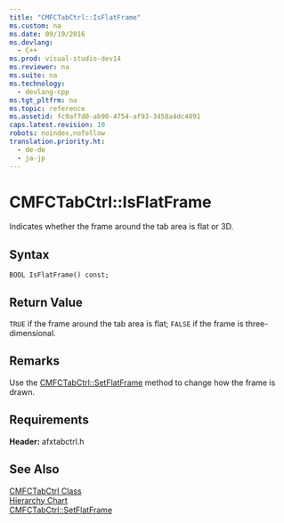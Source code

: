 ```yaml
---
title: "CMFCTabCtrl::IsFlatFrame"
ms.custom: na
ms.date: 09/19/2016
ms.devlang: 
  - C++
ms.prod: visual-studio-dev14
ms.reviewer: na
ms.suite: na
ms.technology: 
  - devlang-cpp
ms.tgt_pltfrm: na
ms.topic: reference
ms.assetid: fc9af7d0-ab90-4754-af93-3458a4dc4891
caps.latest.revision: 10
robots: noindex,nofollow
translation.priority.ht: 
  - de-de
  - ja-jp
---
```

# CMFCTabCtrl::IsFlatFrame
Indicates whether the frame around the tab area is flat or 3D.  
  
## Syntax  
  
```  
BOOL IsFlatFrame() const;  
```  
  
## Return Value  
 `TRUE` if the frame around the tab area is flat; `FALSE` if the frame is three-dimensional.  
  
## Remarks  
 Use the [CMFCTabCtrl::SetFlatFrame](../vs140/CMFCTabCtrl--SetFlatFrame.md) method to change how the frame is drawn.  
  
## Requirements  
 **Header:** afxtabctrl.h  
  
## See Also  
 [CMFCTabCtrl Class](../vs140/CMFCTabCtrl-Class.md)   
 [Hierarchy Chart](../vs140/Hierarchy-Chart.md)   
 [CMFCTabCtrl::SetFlatFrame](../vs140/CMFCTabCtrl--SetFlatFrame.md)